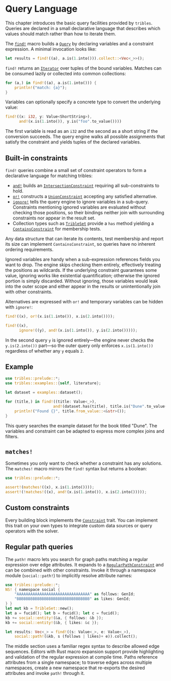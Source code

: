 # Query Language

This chapter introduces the basic query facilities provided by `tribles`.
Queries are declared in a small declarative language that describes which
values should match rather than how to iterate them.

The [`find!`](crate::prelude::find) macro builds a
[`Query`](crate::query::Query) by declaring variables and a constraint
expression. A minimal invocation looks like:

```rust
let results = find!((a), a.is(1.into())).collect::<Vec<_>>();
```

`find!` returns an [`Iterator`](core::iter::Iterator) over tuples of the bound
variables. Matches can be consumed lazily or collected into common
collections:

```rust
for (a,) in find!((a), a.is(1.into())) {
    println!("match: {a}");
}
```

Variables can optionally specify a concrete type to convert the underlying
value:

```rust
find!((x: i32, y: Value<ShortString>),
      and!(x.is(1.into()), y.is("foo".to_value())))
```

The first variable is read as an `i32` and the second as a short string if the
conversion succeeds. The query engine walks all possible assignments that
satisfy the constraint and yields tuples of the declared variables.

## Built-in constraints

`find!` queries combine a small set of constraint operators to form a declarative
language for matching tribles:

- [`and!`](crate::prelude::and) builds an
  [`IntersectionConstraint`](crate::query::intersectionconstraint::IntersectionConstraint)
  requiring all sub-constraints to hold.
- [`or!`](crate::prelude::or) constructs a
  [`UnionConstraint`](crate::query::unionconstraint::UnionConstraint)
  accepting any satisfied alternative.
- [`ignore!`](crate::ignore) tells the query engine to ignore variables in
  a sub-query. Constraints mentioning ignored variables are evaluated without
  checking those positions, so their bindings neither join with surrounding
  constraints nor appear in the result set.
- Collection types such as [`TribleSet`](crate::tribleset::TribleSet) provide a
  `has` method yielding a
  [`ContainsConstraint`](crate::query::hashsetconstraint::ContainsConstraint) for
  membership tests.

Any data structure that can iterate its contents, test membership and report its
size can implement `ContainsConstraint`, so queries have no inherent ordering
requirements.

Ignored variables are handy when a sub-expression references fields you want to
drop. The engine skips checking them entirely, effectively treating the
positions as wildcards. If the underlying constraint guarantees some value,
ignoring works like existential quantification; otherwise the ignored portion is
simply discarded. Without ignoring, those variables would leak into the outer
scope and either appear in the results or unintentionally join with other
constraints.

Alternatives are expressed with `or!` and temporary variables can be hidden
with `ignore!`:

```rust
find!((x), or!(x.is(1.into()), x.is(2.into())));

find!((x),
      ignore!((y), and!(x.is(1.into()), y.is(2.into()))));
```

In the second query `y` is ignored entirely—the engine never checks the
`y.is(2.into())` part—so the outer query only enforces `x.is(1.into())`
regardless of whether any `y` equals `2`.

## Example

```rust
use tribles::prelude::*;
use tribles::examples::{self, literature};

let dataset = examples::dataset();

for (title,) in find!((title: Value<_>),
                     and!(dataset.has(title), title.is("Dune".to_value()))) {
    println!("Found {}", title.from_value::<&str>());
}
```

This query searches the example dataset for the book titled "Dune".  The
variables and constraint can be adapted to express more complex joins and
filters.

## `matches!`

Sometimes you only want to check whether a constraint has any solutions.
The `matches!` macro mirrors the `find!` syntax but returns a boolean:

```rust
use tribles::prelude::*;

assert!(matches!((x), x.is(1.into())));
assert!(!matches!((x), and!(x.is(1.into()), x.is(2.into()))));
```

## Custom constraints

Every building block implements the
[`Constraint`](crate::query::Constraint) trait.  You can implement this trait on
your own types to integrate custom data sources or query operators with the
solver.

## Regular path queries

The `path!` macro lets you search for graph paths matching a regular
expression over edge attributes.  It expands to a
[`RegularPathConstraint`](crate::query::RegularPathConstraint) and can be
combined with other constraints.  Invoke it through a namespace module
(`social::path!`) to implicitly resolve attribute names:

```rust
use tribles::prelude::*;
NS! { namespace social {
    "AAAAAAAAAAAAAAAAAAAAAAAAAAAAAAAA" as follows: GenId;
    "BBBBBBBBBBBBBBBBBBBBBBBBBBBBBBBB" as likes: GenId;
} }
let mut kb = TribleSet::new();
let a = fucid(); let b = fucid(); let c = fucid();
kb += social::entity!(&a, { follows: &b });
kb += social::entity!(&b, { likes: &c });

let results: Vec<_> = find!((s: Value<_>, e: Value<_>),
    social::path!(&kb, s (follows | likes)+ e)).collect();
```

The middle section uses a familiar regex syntax to describe allowed edge
sequences.  Editors with Rust macro expansion support provide highlighting and
validation of the regular expression at compile time. Paths reference
attributes from a single namespace; to traverse edges across multiple
namespaces, create a new namespace that re-exports the desired attributes and
invoke `path!` through it.
